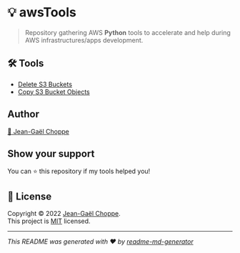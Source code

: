 # 💡 awsTools

> Repository gathering AWS **Python** tools to accelerate and help during AWS infrastructures/apps development.

## 🛠 Tools

- [Delete S3 Buckets](./deleteBuckets)
- [Copy S3 Bucket Objects](./copyBucketObjects)

## Author

[👤 Jean-Gaël Choppe](https://github.com/jgchoppe)

## Show your support

You can ⭐️ this repository if my tools helped you!

## 📝 License

Copyright © 2022 [Jean-Gaël Choppe](https://github.com/jgchoppe).<br />
This project is [MIT](https://github.com/jgchoppe/awsTools/blob/main/LICENSE) licensed.

---

_This README was generated with ❤️ by [readme-md-generator](https://github.com/kefranabg/readme-md-generator)_